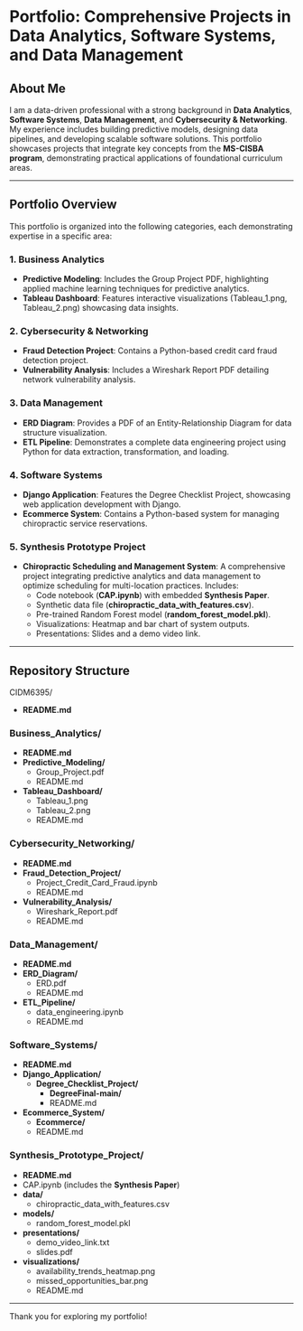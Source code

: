 # Portfolio: Comprehensive Projects in Data Analytics, Software Systems, and Data Management

## About Me
I am a data-driven professional with a strong background in **Data Analytics**, **Software Systems**, **Data Management**, and **Cybersecurity & Networking**. My experience includes building predictive models, designing data pipelines, and developing scalable software solutions. This portfolio showcases projects that integrate key concepts from the **MS-CISBA program**, demonstrating practical applications of foundational curriculum areas.

---

## Portfolio Overview
This portfolio is organized into the following categories, each demonstrating expertise in a specific area:

### 1. **Business Analytics**
- **Predictive Modeling**: Includes the Group Project PDF, highlighting applied machine learning techniques for predictive analytics.
- **Tableau Dashboard**: Features interactive visualizations (Tableau_1.png, Tableau_2.png) showcasing data insights.

### 2. **Cybersecurity & Networking**
- **Fraud Detection Project**: Contains a Python-based credit card fraud detection project.
- **Vulnerability Analysis**: Includes a Wireshark Report PDF detailing network vulnerability analysis.

### 3. **Data Management**
- **ERD Diagram**: Provides a PDF of an Entity-Relationship Diagram for data structure visualization.
- **ETL Pipeline**: Demonstrates a complete data engineering project using Python for data extraction, transformation, and loading.

### 4. **Software Systems**
- **Django Application**: Features the Degree Checklist Project, showcasing web application development with Django.
- **Ecommerce System**: Contains a Python-based system for managing chiropractic service reservations.

### 5. **Synthesis Prototype Project**
- **Chiropractic Scheduling and Management System**: A comprehensive project integrating predictive analytics and data management to optimize scheduling for multi-location practices. Includes:
  - Code notebook (**CAP.ipynb**) with embedded **Synthesis Paper**.
  - Synthetic data file (**chiropractic_data_with_features.csv**).
  - Pre-trained Random Forest model (**random_forest_model.pkl**).
  - Visualizations: Heatmap and bar chart of system outputs.
  - Presentations: Slides and a demo video link.

---

## Repository Structure

CIDM6395/
- **README.md**

### Business_Analytics/
- **README.md**
- **Predictive_Modeling/**
  - Group_Project.pdf
  - README.md
- **Tableau_Dashboard/**
  - Tableau_1.png
  - Tableau_2.png
  - README.md

### Cybersecurity_Networking/
- **README.md**
- **Fraud_Detection_Project/**
  - Project_Credit_Card_Fraud.ipynb
  - README.md
- **Vulnerability_Analysis/**
  - Wireshark_Report.pdf
  - README.md

### Data_Management/
- **README.md**
- **ERD_Diagram/**
  - ERD.pdf
  - README.md
- **ETL_Pipeline/**
  - data_engineering.ipynb
  - README.md

### Software_Systems/
- **README.md**
- **Django_Application/**
  - **Degree_Checklist_Project/**
    - **DegreeFinal-main/**
    - README.md
- **Ecommerce_System/**
  - **Ecommerce/**
  - README.md

### Synthesis_Prototype_Project/
- **README.md**
- CAP.ipynb (includes the **Synthesis Paper**)
- **data/**
  - chiropractic_data_with_features.csv
- **models/**
  - random_forest_model.pkl
- **presentations/**
  - demo_video_link.txt
  - slides.pdf
- **visualizations/**
  - availability_trends_heatmap.png
  - missed_opportunities_bar.png
  - README.md

---

Thank you for exploring my portfolio!


